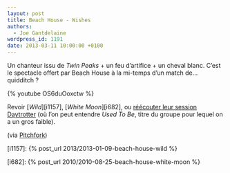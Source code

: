 ```yaml
---
layout: post
title: Beach House - Wishes
authors:
  - Joe Gantdelaine
wordpress_id: 1191
date: 2013-03-11 10:00:00 +0100
---
```


Un chanteur issu de _Twin Peaks_ + un feu d’artifice + un cheval blanc. C’est le
spectacle offert par Beach House à la mi-temps d’un match de… quidditch ?

{% youtube OS6duOoxctw %}

Revoir [_Wild_][i1157], [_White Moon_][i682], ou
[réécouter leur session Daytrotter](br126) (où l’on peut entendre _Used To Be_,
titre du groupe pour lequel on a un gros faible).

(via
[Pitchfork](https://pitchfork.com/news/49829-watch-the-surreal-beach-house-video-for-wishes-directed-by-eric-wareheim-and-starring-ray-wise/))

[i1157]: {% post_url 2013/2013-01-09-beach-house-wild %}

[i682]: {% post_url 2010/2010-08-25-beach-house-white-moon %}
